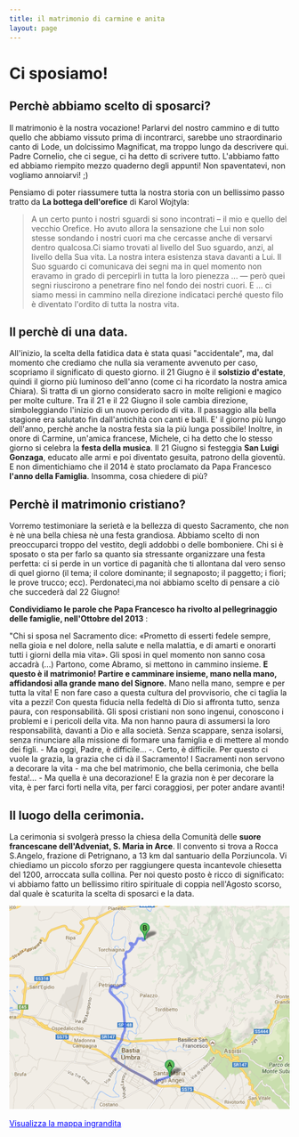 ```yaml
---
title: il matrimonio di carmine e anita
layout: page
---
```


# Ci sposiamo!

## Perchè abbiamo scelto di sposarci?


Il matrimonio è la nostra vocazione! Parlarvi del nostro cammino e di tutto quello che abbiamo vissuto prima di incontrarci, sarebbe uno straordinario canto di Lode, un dolcissimo Magnificat, ma troppo lungo da descrivere qui. Padre Cornelio, che ci segue, ci ha detto di scrivere tutto. L'abbiamo fatto ed abbiamo riempito mezzo quaderno degli appunti! Non spaventatevi, non vogliamo annoiarvi! ;)

Pensiamo di poter riassumere tutta la nostra storia con un bellissimo passo tratto da **La bottega dell'orefice** di Karol Wojtyla:

>A un certo punto i nostri sguardi si sono incontrati – il mio e quello del vecchio Orefice. Ho avuto allora la sensazione che Lui non solo stesse sondando i nostri cuori ma che cercasse anche di versarvi dentro qualcosa.Ci siamo trovati al livello del Suo sguardo, anzi, al livello della Sua vita. La nostra intera esistenza stava davanti a Lui. Il Suo sguardo ci comunicava dei segni ma in quel momento non eravamo in grado di percepirli in tutta la loro pienezza ... — però quei segni riuscirono a penetrare fino nel fondo dei nostri cuori. E ... ci siamo messi in cammino nella direzione indicataci perché questo filo è diventato l'ordito di tutta la nostra vita.



## Il perchè di una data.

All'inizio, la scelta della fatidica data è stata quasi "accidentale", ma, dal momento che crediamo che nulla sia veramente avvenuto per caso, scopriamo il significato di questo giorno. il 21 Giugno è il **solstizio d'estate**, quindi il giorno più luminoso dell'anno (come ci ha ricordato la nostra amica Chiara). Si tratta di un giorno considerato sacro in molte religioni e magico per molte culture. Tra il 21 e il 22 Giugno il sole cambia direzione, simboleggiando l'inizio di un nuovo periodo di vita. Il passaggio alla bella stagione era salutato fin dall'antichità con canti e balli. E' il giorno più lungo dell'anno, perchè anche la nostra festa sia la più lunga possibile! Inoltre, in onore di Carmine, un'amica francese, Michele, ci ha detto che lo stesso giorno si celebra la **festa della musica**. Il 21 Giugno si festeggia **San Luigi Gonzaga**, educato alle armi e poi diventato gesuita, patrono della gioventù. E non dimentichiamo che il 2014 è stato proclamato da Papa Francesco **l'anno della Famiglia**. Insomma, cosa chiedere di più?


## Perchè il matrimonio cristiano? 

Vorremo testimoniare la serietà e la bellezza di questo Sacramento, che non è nè una bella chiesa nè una festa grandiosa. Abbiamo scelto di non preoccuparci troppo del vestito, degli addobbi o delle bomboniere. Chi si è sposato o sta per farlo sa quanto sia stressante organizzare una festa perfetta: ci si perde in un vortice di paganità che ti allontana dal vero senso di quel giorno (il tema; il colore dominante; il segnaposto; il paggetto; i fiori; le prove trucco; ecc). Perdonateci,ma noi abbiamo scelto di pensare a ciò che succederà dal 22 Giugno!

**Condividiamo le parole che Papa Francesco ha rivolto al pellegrinaggio delle famiglie, nell'Ottobre del 2013** :

"Chi si sposa nel Sacramento dice: «Prometto di esserti fedele sempre, nella gioia e nel dolore, nella salute e nella malattia, e di amarti e onorarti tutti i giorni della mia vita». Gli sposi in quel momento non sanno cosa accadrà (...) Partono, come Abramo, si mettono in cammino insieme. **E questo è il matrimonio! Partire e camminare insieme, mano nella mano, affidandosi alla grande mano del Signore.** Mano nella mano, sempre e per tutta la vita! E non fare caso a questa cultura del provvisorio, che ci taglia la vita a pezzi!
Con questa fiducia nella fedeltà di Dio si affronta tutto, senza paura, con responsabilità. Gli sposi cristiani non sono ingenui, conoscono i problemi e i pericoli della vita. Ma non hanno paura di assumersi la loro responsabilità, davanti a Dio e alla società. Senza scappare, senza isolarsi, senza rinunciare alla missione di formare una famiglia e di mettere al mondo dei figli. - Ma oggi, Padre, è difficile… -. Certo, è difficile. Per questo ci vuole la grazia, la grazia che ci dà il Sacramento! I Sacramenti non servono a decorare la vita - ma che bel matrimonio, che bella cerimonia, che bella festa!… - Ma quella è una decorazione! E la grazia non è per decorare la vita, è per farci forti nella vita, per farci coraggiosi, per poter andare avanti! 



## Il luogo della cerimonia.

La cerimonia si svolgerà presso la chiesa della Comunità delle **suore francescane dell'Adveniat, S. Maria in Arce**. Il convento si trova a Rocca S.Angelo, frazione di Petrignano, a 13 km dal santuario della Porziuncola. Vi chiediamo un piccolo sforzo per raggiungere questa incantevole chiesetta del 1200, arroccata sulla collina. Per noi questo posto è ricco di significato: vi abbiamo fatto un bellissimo ritiro spirituale di coppia nell'Agosto scorso, dal quale è scaturita la scelta di sposarci e la data. 

![](img/mappa.png)

<a href="https://maps.google.it/maps?f=d&amp;source=embed&amp;saddr=Santa+Maria+degli+Angeli,+PG&amp;daddr=Comunita'+Adveniat+S+Maria+In+Arce,+Assisi,+PG&amp;hl=it&amp;geocode=FbIBkQIdFuW_ACmvejRAAJ0uEzEQg0ZakywICg%3BFRMNkgIdaKO_ACGLjXk6vmMVuyn54EtEFycsEzGLjXk6vmMVuw&amp;aq=0&amp;oq=comunit%C3%A0+adv&amp;sll=41.008099,16.727239&amp;sspn=2.520221,4.938354&amp;t=m&amp;mra=ls&amp;ie=UTF8&amp;ll=43.090704,12.555656&amp;spn=0.087752,0.145912&amp;z=12" style="color:#0000FF;text-align:left">Visualizza la mappa ingrandita</a>


